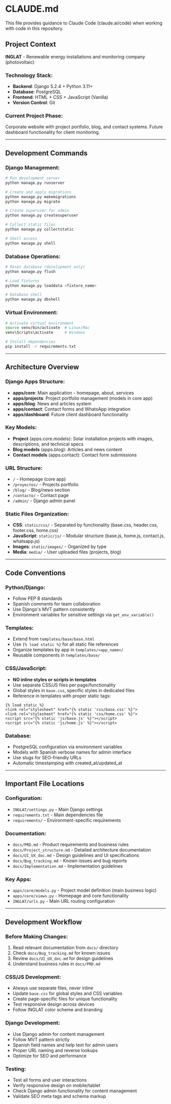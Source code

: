 # CLAUDE.md

This file provides guidance to Claude Code (claude.ai/code) when working with code in this repository.

## Project Context
**INGLAT** - Renewable energy installations and monitoring company (photovoltaic)

### Technology Stack:
- **Backend**: Django 5.2.4 + Python 3.11+
- **Database**: PostgreSQL  
- **Frontend**: HTML + CSS + JavaScript (Vanilla)
- **Version Control**: Git

### Current Project Phase:
Corporate website with project portfolio, blog, and contact systems. Future dashboard functionality for client monitoring.

---

## Development Commands

### Django Management:
```bash
# Run development server
python manage.py runserver

# Create and apply migrations
python manage.py makemigrations
python manage.py migrate

# Create superuser for admin
python manage.py createsuperuser

# Collect static files
python manage.py collectstatic

# Shell access
python manage.py shell
```

### Database Operations:
```bash
# Reset database (development only)
python manage.py flush

# Load fixtures
python manage.py loaddata <fixture_name>

# Database shell
python manage.py dbshell
```

### Virtual Environment:
```bash
# Activate virtual environment
source venv/bin/activate  # Linux/Mac
venv\Scripts\activate     # Windows

# Install dependencies
pip install -r requirements.txt
```

---

## Architecture Overview

### Django Apps Structure:
- **apps/core**: Main application - homepage, about, services
- **apps/projects**: Project portfolio management (models in core app)
- **apps/blog**: News and articles system
- **apps/contact**: Contact forms and WhatsApp integration
- **apps/dashboard**: Future client dashboard functionality

### Key Models:
- **Project** (apps.core.models): Solar installation projects with images, descriptions, and technical specs
- **Blog models** (apps.blog): Articles and news content
- **Contact models** (apps.contact): Contact form submissions

### URL Structure:
- `/` - Homepage (core app)
- `/proyectos/` - Projects portfolio
- `/blog/` - Blog/news section  
- `/contacto/` - Contact page
- `/admin/` - Django admin panel

### Static Files Organization:
- **CSS**: `static/css/` - Separated by functionality (base.css, header.css, footer.css, home.css)
- **JavaScript**: `static/js/` - Modular structure (base.js, home.js, contact.js, whatsapp.js)
- **Images**: `static/images/` - Organized by type
- **Media**: `media/` - User uploaded files (projects, blog)

---

## Code Conventions

### Python/Django:
- Follow PEP 8 standards
- Spanish comments for team collaboration
- Use Django's MVT pattern consistently
- Environment variables for sensitive settings via `get_env_variable()`

### Templates:
- Extend from `templates/base/base.html`
- Use `{% load static %}` for all static file references
- Organize templates by app in `templates/<app_name>/`
- Reusable components in `templates/base/`

### CSS/JavaScript:
- **NO inline styles or scripts in templates**
- Use separate CSS/JS files per page/functionality
- Global styles in `base.css`, specific styles in dedicated files
- Reference in templates with proper static tags:
```django
{% load static %}
<link rel="stylesheet" href="{% static 'css/base.css' %}">
<link rel="stylesheet" href="{% static 'css/home.css' %}">
<script src="{% static 'js/base.js' %}"></script>
<script src="{% static 'js/home.js' %}"></script>
```

### Database:
- PostgreSQL configuration via environment variables
- Models with Spanish verbose names for admin interface
- Use slugs for SEO-friendly URLs
- Automatic timestamping with created_at/updated_at

---

## Important File Locations

### Configuration:
- `INGLAT/settings.py` - Main Django settings
- `requirements.txt` - Main dependencies file
- `requirements/` - Environment-specific requirements

### Documentation:
- `docs/PRD.md` - Product requirements and business rules
- `docs/Project_structure.md` - Detailed architecture documentation
- `docs/UI_UX_doc.md` - Design guidelines and UI specifications
- `docs/Bug_tracking.md` - Known issues and bug reports
- `docs/Implementation.md` - Implementation guidelines

### Key Apps:
- `apps/core/models.py` - Project model definition (main business logic)
- `apps/core/views.py` - Homepage and core functionality
- `INGLAT/urls.py` - Main URL routing configuration

---

## Development Workflow

### Before Making Changes:
1. Read relevant documentation from `docs/` directory
2. Check `docs/Bug_tracking.md` for known issues
3. Review `docs/UI_UX_doc.md` for design guidelines
4. Understand business rules in `docs/PRD.md`

### CSS/JS Development:
- Always use separate files, never inline
- Update `base.css` for global styles and CSS variables
- Create page-specific files for unique functionality
- Test responsive design across devices
- Follow INGLAT color scheme and branding

### Django Development:
- Use Django admin for content management
- Follow MVT pattern strictly
- Spanish field names and help text for admin users
- Proper URL naming and reverse lookups
- Optimize for SEO and performance

### Testing:
- Test all forms and user interactions
- Verify responsive design on mobile/tablet
- Check Django admin functionality for content management
- Validate SEO meta tags and schema markup